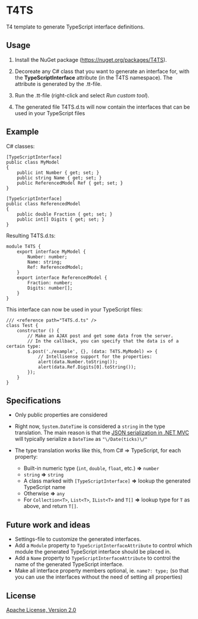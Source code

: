 T4TS
====

T4 template to generate TypeScript interface definitions.


Usage
----
 1. Install the NuGet package (https://nuget.org/packages/T4TS).

 2. Decoreate any C# class that you want to generate an interface for, with the **TypeScriptInterface** attribute (in the T4TS namespace). The attribute is generated by the .tt-file.

 3. Run the .tt-file (right-click and select *Run custom tool*).

 4. The generated file T4TS.d.ts will now contain the interfaces that can be used in your TypeScript files


Example
----

C# classes:

    [TypeScriptInterface]
    public class MyModel
    {
        public int Number { get; set; }
        public string Name { get; set; }
        public ReferencedModel Ref { get; set; }
    }

    [TypeScriptInterface]
    public class ReferencedModel
    {
        public double Fraction { get; set; }
        public int[] Digits { get; set; }
    }

Resulting T4TS.d.ts:

    module T4TS {
        export interface MyModel {
            Number: number;
            Name: string;
            Ref: ReferencedModel;
        }
        export interface ReferencedModel {
            Fraction: number;
            Digits: number[];
        }
    }

This interface can now be used in your TypeScript files:

    /// <reference path="T4TS.d.ts" />
    class Test {
        constructor () {
            // Make an AJAX post and get some data from the server.
            // In the callback, you can specify that the data is of a certain type:
            $.post('./example', {}, (data: T4TS.MyModel) => {
                // Intellisense support for the properties:
                alert(data.Number.toString());
                alert(data.Ref.Digits[0].toString());
            });
        }
    }

Specifications
----
 * Only public properties are considered

 * Right now, `System.DateTime` is considered a `string` in the type translation. The main reason is that the [JSON serialization in .NET MVC](http://stackoverflow.com/questions/726334/asp-net-mvc-jsonresult-date-format) will typically serialize a `DateTime` as `"\/Date(ticks)\/"`

 * The type translation works like this, from C# => TypeScript, for each property:
   * Built-in numeric type (`int`, `double`, `float`, etc.) **=>** `number`
   * `string` **=>** `string`
   * A class marked with `[TypeScriptInterface]` **=>** lookup the generated TypeScript name
   * Otherwise **=>** `any`
   * For `Collection<T>`, `List<T>`, `IList<T>` and `T[]` **=>** lookup type for `T` as above, and return `T[]`.

Future work and ideas
----
 * Settings-file to customize the generated interfaces.
 * Add a `Module` property to `TypeScriptInterfaceAttribute` to control which module the generated TypeScript interface should be placed in.
 * Add a `Name` property to `TypeScriptInterfaceAttribute` to control the name of the generated TypeScript interface.
 * Make all interface property members optional, ie. `name?: type;` (so that you can use the interfaces without the need of setting all properties)

License
----
[Apache License, Version 2.0](http://www.apache.org/licenses/LICENSE-2.0)